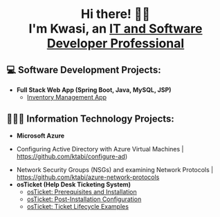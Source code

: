 <h1 align="center"> Hi there! 👋🏾 <br> I'm Kwasi, an <a href="https://www.linkedin.com/in/kwasi-tabi/">IT and Software Developer Professional</a></h1>

<h2> 💻 Software Development Projects: </h2>

- <b>Full Stack Web App (Spring Boot, Java, MySQL, JSP)</b>
  - [Inventory Management App](https://github.com/carpediemKT/InventoryManagement)
<!-- - <b>Full Stack Web App (React, Node JS, Express, MongoDB, Context, multer, JSON Web Tokens)</b>
  - [Time Capsule](https://github.com/carpediemKT/TimeCapsule) -->


<h2> 👨🏾‍💻 Information Technology Projects:</h2>

- <b>Microsoft Azure</b>
<!--   - [Configuring Active Directory with Azure Virtual Machines](https://github.com/ktabi/configure-ad) -->
  - Configuring Active Directory with Azure Virtual Machines | https://github.com/ktabi/configure-ad)
<!--   - [Network Security Groups (NSGs) and examining Network Protocols](https://github.com/ktabi/azure-network-protocols) -->
  - Network Security Groups (NSGs) and examining Network Protocols | https://github.com/ktabi/azure-network-protocols
- <b>osTicket (Help Desk Ticketing System)</b>
  - [osTicket: Prerequisites and Installation](https://github.com/carpediemKT/osticket-prereqs)
  - [osTicket: Post-Installation Configuration](https://github.com/carpediemKT/post-install-config)
  - [osTicket: Ticket Lifecycle Examples](https://github.com/carpediemKT/ticket-lifecycle)
